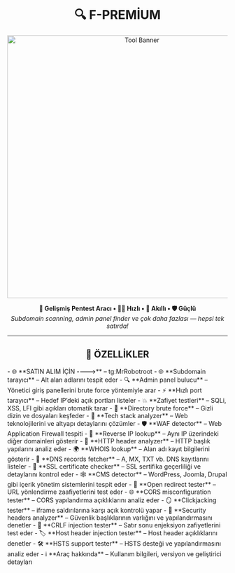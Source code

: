 <!-- Başlık ve logo -->
<h1 align="center">
  🔍 F-PREMİUM
</h1>

<p align="center">
  <img src="https://i.imgur.com/a3Fq2iG.jpeg" alt="Tool Banner" width="600"/>
</p>

<p align="center">
  <b>🔧 Gelişmiş Pentest Aracı • 👨‍💻 Hızlı • 🧠 Akıllı • 🛡️ Güçlü</b><br>
  <i>Subdomain scanning, admin panel finder ve çok daha fazlası — hepsi tek satırda!</i>
</p>

---

<h2 align="center">🚀 <b>ÖZELLİKLER</b></h2>
- 🌐 **SATIN ALIM İÇİN ---->** – tg:MrRobotroot
- 🌐 **Subdomain tarayıcı** – Alt alan adlarını tespit eder  
- 🔍 **Admin panel bulucu** – Yönetici giriş panellerini brute force yöntemiyle arar  
- ⚡ **Hızlı port tarayıcı** – Hedef IP’deki açık portları listeler  
- 💥 **Zafiyet testleri** – SQLi, XSS, LFI gibi açıkları otomatik tarar  
- 📁 **Directory brute force** – Gizli dizin ve dosyaları keşfeder  
- 🧬 **Tech stack analyzer** – Web teknolojilerini ve altyapı detaylarını çözümler  
- 🛡️ **WAF detector** – Web Application Firewall tespiti  
- 🔁 **Reverse IP lookup** – Aynı IP üzerindeki diğer domainleri gösterir  
- 🧾 **HTTP header analyzer** – HTTP başlık yapılarını analiz eder  
- 🌍 **WHOIS lookup** – Alan adı kayıt bilgilerini gösterir  
- 🧠 **DNS records fetcher** – A, MX, TXT vb. DNS kayıtlarını listeler  
- 🔐 **SSL certificate checker** – SSL sertifika geçerliliği ve detaylarını kontrol eder  
- 🕸️ **CMS detector** – WordPress, Joomla, Drupal gibi içerik yönetim sistemlerini tespit eder  
- 🔀 **Open redirect tester** – URL yönlendirme zaafiyetlerini test eder  
- 🌐 **CORS misconfiguration tester** – CORS yapılandırma açıklıklarını analiz eder  
- 🪞 **Clickjacking tester** – iframe saldırılarına karşı açık kontrolü yapar  
- 🧷 **Security headers analyzer** – Güvenlik başlıklarının varlığını ve yapılandırmasını denetler  
- 📏 **CRLF injection tester** – Satır sonu enjeksiyon zafiyetlerini test eder  
- 🏷️ **Host header injection tester** – Host header açıklıklarını denetler  
- 🛠️ **HSTS support tester** – HSTS desteği ve yapılandırmasını analiz eder  
- ℹ️ **Araç hakkında** – Kullanım bilgileri, versiyon ve geliştirici detayları  

